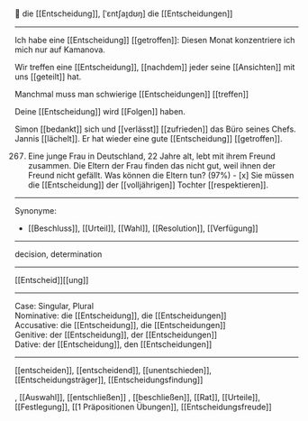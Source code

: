 🔴 die [[Entscheidung]], [ˈɛntʃaɪ̯dʊŋ]
die [[Entscheidungen]]

---
Ich habe eine [[Entscheidung]] [[getroffen]]: Diesen Monat konzentriere ich mich nur auf Kamanova.

Wir treffen eine [[Entscheidung]], [[nachdem]] jeder seine [[Ansichten]] mit uns [[geteilt]] hat.

Manchmal muss man schwierige [[Entscheidungen]] [[treffen]] 

Deine [[Entscheidung]] wird [[Folgen]] haben.

Simon [[bedankt]] sich und [[verlässt]] [[zufrieden]] das Büro seines Chefs. Jannis [[lächelt]]. Er hat wieder eine gute [[Entscheidung]] [[getroffen]].

267. Eine junge Frau in Deutschland, 22 Jahre alt, lebt mit ihrem Freund zusammen. Die Eltern der Frau finden das nicht gut, weil ihnen der Freund nicht gefällt. Was können die Eltern tun? (97%)
	- [x] Sie müssen die [[Entscheidung]] der [[volljährigen]] Tochter [[respektieren]].
---
Synonyme:
- [[Beschluss]], [[Urteil]], [[Wahl]], [[Resolution]], [[Verfügung]]

---
decision, determination

---
[[Entscheid]][[ung]]

---
Case: Singular, Plural  
Nominative: die [[Entscheidung]], die [[Entscheidungen]]  
Accusative: die [[Entscheidung]], die [[Entscheidungen]]  
Genitive: der [[Entscheidung]], der [[Entscheidungen]]  
Dative: der [[Entscheidung]], den [[Entscheidungen]]  

---
[[entscheiden]], [[entscheidend]], [[unentschieden]], [[Entscheidungsträger]], [[Entscheidungsfindung]]


, [[Auswahl]], [[entschließen]]
, [[beschließen]], [[Rat]], [[Urteile]], [[Festlegung]], [[1 Präpositionen Übungen]], [[Entscheidungsfreude]]